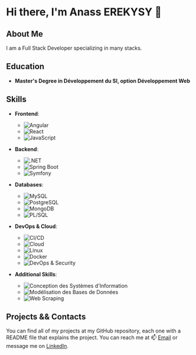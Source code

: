 # Hi there, I'm Anass EREKYSY 👋

## About Me
I am a Full Stack Developer specializing in many stacks.

## Education
- **Master's Degree in Développement du SI, option Développement Web**

## Skills

- **Frontend**:
  - ![Angular](https://img.shields.io/badge/-Angular-DD0031?logo=angular&logoColor=white&style=for-the-badge)
  - ![React](https://img.shields.io/badge/-React-61DAFB?logo=react&logoColor=white&style=for-the-badge)
  - ![JavaScript](https://img.shields.io/badge/-JavaScript-F7DF1E?logo=javascript&logoColor=black&style=for-the-badge)

- **Backend**:
  - ![.NET](https://img.shields.io/badge/-.NET-512BD4?logo=dotnet&logoColor=white&style=for-the-badge)
  - ![Spring Boot](https://img.shields.io/badge/-Spring%20Boot-6DB33F?logo=spring-boot&logoColor=white&style=for-the-badge)
  - ![Symfony](https://img.shields.io/badge/-Symfony-000000?logo=symfony&logoColor=white&style=for-the-badge)

- **Databases**:
  - ![MySQL](https://img.shields.io/badge/-MySQL-4479A1?logo=mysql&logoColor=white&style=for-the-badge)
  - ![PostgreSQL](https://img.shields.io/badge/-PostgreSQL-336791?logo=postgresql&logoColor=white&style=for-the-badge)
  - ![MongoDB](https://img.shields.io/badge/-MongoDB-47A248?logo=mongodb&logoColor=white&style=for-the-badge)
  - ![PL/SQL](https://img.shields.io/badge/-PL/SQL-4479A1?logo=oracle&logoColor=white&style=for-the-badge)

- **DevOps & Cloud**:
  - ![CI/CD](https://img.shields.io/badge/-CI/CD-007ACC?logo=githubactions&logoColor=white&style=for-the-badge)
  - ![Cloud](https://img.shields.io/badge/-Cloud%20Computing-4285F4?logo=google-cloud&logoColor=white&style=for-the-badge)
  - ![Linux](https://img.shields.io/badge/-Linux-FCC624?logo=linux&logoColor=black&style=for-the-badge)
  - ![Docker](https://img.shields.io/badge/-Docker-2496ED?logo=docker&logoColor=white&style=for-the-badge)
  - ![DevOps & Security](https://img.shields.io/badge/-DevOps%20&%20Security-7D3F6D?logo=devops&logoColor=white&style=for-the-badge)

- **Additional Skills**:
  - ![Conception des Systèmes d'Information](https://img.shields.io/badge/-Conception%20des%20SI-6C7B8B?style=for-the-badge)
  - ![Modélisation des Bases de Données](https://img.shields.io/badge/-Mod%C3%A9lisation%20des%20Bases%20de%20Donn%C3%A9es-5A2D81?style=for-the-badge)
  - ![Web Scraping](https://img.shields.io/badge/-Web%20Scraping-FF5733?logo=scrapy&logoColor=white&style=for-the-badge)


## Projects && Contacts
You can find all of my projects at my GitHub repository, each one with a README file that explains the project. You can reach me at 📫 [Email](mailto:ereanass@gmail.com) or message me on [LinkedIn](https://www.linkedin.com/in/anass-erekysy-5a8939204/).
